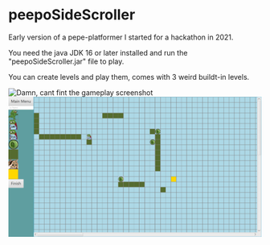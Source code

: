 # peepoSideScroller
Early version of a pepe-platformer I started for a hackathon in 2021. 

You need the java JDK 16 or later installed and run the "peepoSideScroller.jar" file to play.

You can create levels and play them, comes with 3 weird buildt-in levels.

![Damn, cant fint the gameplay screenshot](https://github.com/OlavPL/peepoSideScroller/blob/master/resources/Images/GamePlayPreivew.PNG?raw=true)
![Damn, cant fint the level creation screenshot](https://github.com/OlavPL/peepoSideScroller/blob/master/resources/Images/CreateLevelPreivew.PNG?raw=true)
